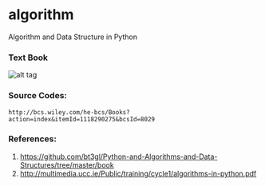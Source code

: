 
# algorithm
Algorithm and Data Structure in Python


### Text Book
![alt tag](http://media.wiley.com/product_data/coverImage300/75/11182902/1118290275.jpg)



### Source Codes:
    http://bcs.wiley.com/he-bcs/Books?action=index&itemId=1118290275&bcsId=8029







### References:
1. https://github.com/bt3gl/Python-and-Algorithms-and-Data-Structures/tree/master/book
2. http://multimedia.ucc.ie/Public/training/cycle1/algorithms-in-python.pdf
